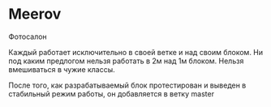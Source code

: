 # Meerov
Фотосалон

Каждый работает исключительно в своей ветке и над своим блоком.
Ни под каким предлогом нельзя работать в 2м над 1м блоком.
Нельзя вмешиваться в чужие классы.

После того, как разрабатываемый блок протестирован и выведен в стабильный режим работы, он добавляется в ветку master
